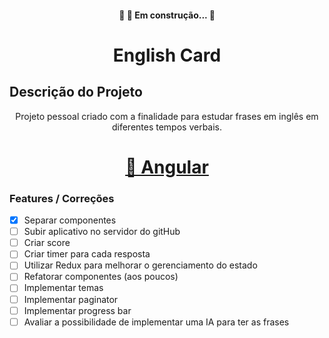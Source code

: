<h4 align="center"> 
	🚧  🚀 Em construção...  🚧
</h4>

<h1 align="center">English Card</h1>

## Descrição do Projeto
<p align="center">Projeto pessoal criado com a finalidade para estudar frases em inglês em diferentes tempos verbais.</p>

<h1 align="center">
    <a href="https://angular.io/">🔗 Angular</a>
</h1>

### Features / Correções

- [x] Separar componentes
- [ ] Subir aplicativo no servidor do gitHub
- [ ] Criar score
- [ ] Criar timer para cada resposta
- [ ] Utilizar Redux para melhorar o gerenciamento do estado
- [ ] Refatorar componentes (aos poucos)
- [ ] Implementar temas
- [ ] Implementar paginator
- [ ] Implementar progress bar
- [ ] Avaliar a possibilidade de implementar uma IA para ter as frases 
